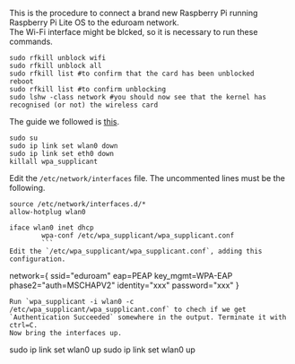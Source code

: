 This is the procedure to connect a brand new Raspberry Pi running Raspberry Pi Lite OS to the eduroam network.\
The Wi-Fi interface might be blcked, so it is necessary to run these commands.
```
sudo rfkill unblock wifi
sudo rfkill unblock all
sudo rfkill list #to confirm that the card has been unblocked
reboot
sudo rfkill list #to confirm unblocking 
sudo lshw -class network #you should now see that the kernel has recognised (or not) the wireless card
```
The guide we followed is [this](https://inrg.soe.ucsc.edu/howto-connect-raspberry-to-eduroam/).
```
sudo su
sudo ip link set wlan0 down
sudo ip link set eth0 down
killall wpa_supplicant
```
Edit the `/etc/network/interfaces` file. The uncommented lines must be the following.
```
source /etc/network/interfaces.d/*
allow-hotplug wlan0

iface wlan0 inet dhcp
        wpa-conf /etc/wpa_supplicant/wpa_supplicant.conf
        ```
Edit the `/etc/wpa_supplicant/wpa_supplicant.conf`, adding this configuration.
```
network={
        ssid="eduroam"
        eap=PEAP
        key_mgmt=WPA-EAP
        phase2="auth=MSCHAPV2"
        identity="xxx"
        password="xxx"
}
```
Run `wpa_supplicant -i wlan0 -c /etc/wpa_supplicant/wpa_supplicant.conf` to chech if we get `Authentication Succeeded` somewhere in the output. Terminate it with ctrl=C.
Now bring the interfaces up.
```
sudo ip link set wlan0 up
sudo ip link set wlan0 up
```

